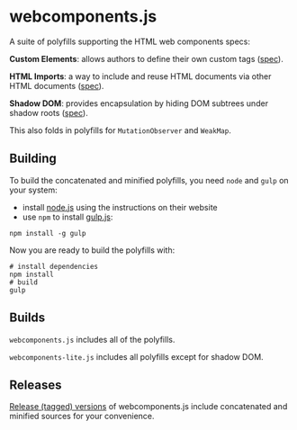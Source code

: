 webcomponents.js
================

A suite of polyfills supporting the HTML web components specs:

**Custom Elements**: allows authors to define their own custom tags ([spec](https://w3c.github.io/webcomponents/spec/custom/)).

**HTML Imports**: a way to include and reuse HTML documents via other HTML documents ([spec](https://w3c.github.io/webcomponents/spec/imports/)).

**Shadow DOM**: provides encapsulation by hiding DOM subtrees under shadow roots ([spec](https://w3c.github.io/webcomponents/spec/shadow/)).

This also folds in polyfills for `MutationObserver` and `WeakMap`.


## Building

To build the concatenated and minified polyfills, you need `node` and `gulp` on your system:

 * install [node.js](http://nodejs.org/) using the instructions on their website
 * use `npm` to install [gulp.js](http://gulpjs.com/):

<!-- code block after list -->

    npm install -g gulp

Now you are ready to build the polyfills with:

    # install dependencies
    npm install
    # build
    gulp


## Builds

`webcomponents.js` includes all of the polyfills.

`webcomponents-lite.js` includes all polyfills except for shadow DOM.


## Releases

[Release (tagged) versions](https://github.com/Polymer/webcomponentsjs/releases) of webcomponents.js include concatenated and minified sources for your convenience.
